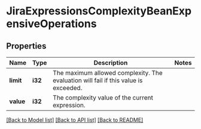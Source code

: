 # JiraExpressionsComplexityBeanExpensiveOperations

## Properties

Name | Type | Description | Notes
------------ | ------------- | ------------- | -------------
**limit** | **i32** | The maximum allowed complexity. The evaluation will fail if this value is exceeded. | 
**value** | **i32** | The complexity value of the current expression. | 

[[Back to Model list]](../README.md#documentation-for-models) [[Back to API list]](../README.md#documentation-for-api-endpoints) [[Back to README]](../README.md)


